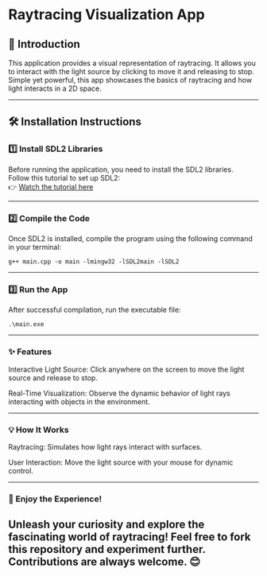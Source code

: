 # Raytracing Visualization App

## 🚀 Introduction
This application provides a visual representation of raytracing. It allows you to interact with the light source by clicking to move it and releasing to stop. Simple yet powerful, this app showcases the basics of raytracing and how light interacts in a 2D space.

---

## 🛠️ Installation Instructions

### 1️⃣ Install SDL2 Libraries
Before running the application, you need to install the SDL2 libraries.  
Follow this tutorial to set up SDL2:  
👉 [Watch the tutorial here](#)

---

### 2️⃣ Compile the Code
Once SDL2 is installed, compile the program using the following command in your terminal:



    g++ main.cpp -o main -lmingw32 -lSDL2main -lSDL2
___
### 3️⃣ Run the App
After successful compilation, run the executable file:


    .\main.exe
___
### ✨ Features
Interactive Light Source:
Click anywhere on the screen to move the light source and release to stop.

Real-Time Visualization:
Observe the dynamic behavior of light rays interacting with objects in the environment.

___
### 💡 How It Works
Raytracing:
Simulates how light rays interact with surfaces.

User Interaction:
Move the light source with your mouse for dynamic control.
___
### 🎉 Enjoy the Experience!
Unleash your curiosity and explore the fascinating world of raytracing!
Feel free to fork this repository and experiment further. Contributions are always welcome. 😊
---

